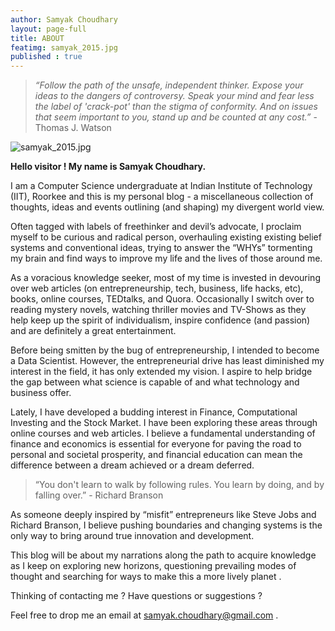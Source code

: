 ```yaml
---
author: Samyak Choudhary
layout: page-full
title: ABOUT
featimg: samyak_2015.jpg
published : true
---
```


> _“Follow the path of the unsafe, independent thinker. Expose your ideas to the dangers of controversy. Speak your mind and fear less the label of 'crack-pot' than the stigma of conformity. And on issues that seem important to you, stand up and be counted at any cost.”_ - Thomas J. Watson

![samyak_2015.jpg]({{site.baseurl}}/img/samyak_2015.jpg)


**Hello visitor ! My name is Samyak Choudhary.**

I am a Computer Science undergraduate at Indian Institute of Technology (IIT), Roorkee and this is my personal blog - a miscellaneous collection of thoughts, ideas and events outlining (and shaping) my divergent world view.



Often tagged with labels of freethinker and devil’s advocate, I proclaim myself to be curious and radical person, overhauling existing existing belief systems and conventional ideas, trying to answer the “WHYs” tormenting my brain and find ways to improve my life and the lives of those around me.



As a voracious knowledge seeker, most of my time is invested in devouring over web articles (on entrepreneurship, tech, business, life hacks, etc), books, online courses, TEDtalks, and Quora. Occasionally I switch over to reading mystery novels, watching thriller movies and TV-Shows as they help keep up the spirit of individualism, inspire confidence (and passion) and are definitely a great entertainment.



Before being smitten by the bug of entrepreneurship, I intended to become a Data Scientist. However, the entrepreneurial drive has least diminished my interest in the field, it has only extended my vision. I aspire to help bridge the gap between what science is capable of and what technology and business offer.



Lately, I have developed a budding interest in Finance, Computational Investing and the Stock Market. I have been exploring these areas through online courses and web articles. I believe a fundamental understanding of finance and economics is essential for everyone for paving the road to personal and societal prosperity, and financial education can mean the difference between a dream achieved or a dream deferred. 



> “You don't learn to walk by following rules. You learn by doing, and by falling over.” - Richard Branson



As someone deeply inspired by “misfit” entrepreneurs like Steve Jobs and Richard Branson, I believe pushing boundaries and changing systems is the only way to bring around true innovation and development. 



This blog will be about my narrations along the path to acquire knowledge as I keep on exploring new horizons, questioning prevailing modes of thought and searching for ways to make this a more lively planet .



Thinking of contacting me ? Have questions or suggestions ?

Feel free to drop me an email at samyak.choudhary@gmail.com .






